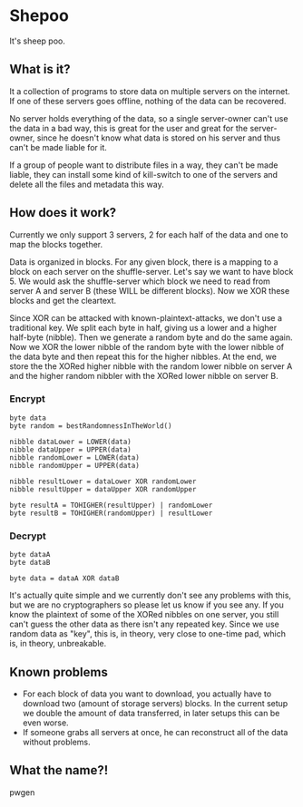 # Shepoo
It's sheep poo.

## What is it?
It a collection of programs to store data on multiple servers on the internet. If one of these servers goes offline, nothing of the data can be recovered.

No server holds everything of the data, so a single server-owner can't use the data in a bad way, this is great for the user and great for the server-owner, since he doesn't know what data is stored on his server and thus can't be made liable for it.

If a group of people want to distribute files in a way, they can't be made liable, they can install some kind of kill-switch to one of the servers and delete all the files and metadata this way.

## How does it work?
Currently we only support 3 servers, 2 for each half of the data and one to map the blocks together.

Data is organized in blocks. For any given block, there is a mapping to a block on each server on the shuffle-server. 
Let's say we want to have block 5. We would ask the shuffle-server which block we need to read from server A and server B (these WILL be different blocks). Now we XOR these blocks and get the cleartext.

Since XOR can be attacked with known-plaintext-attacks, we don't use a traditional key. We split each byte in half, giving us a lower and a higher half-byte (nibble). Then we generate a random byte and do the same again. Now we XOR the lower nibble of the random byte with the lower nibble of the data byte and then repeat this for the higher nibbles. At the end, we store the the XORed higher nibble with the random lower nibble on server A and the higher random nibbler with the XORed lower nibble on server B.

### Encrypt
```
byte data
byte random = bestRandomnessInTheWorld()

nibble dataLower = LOWER(data)
nibble dataUpper = UPPER(data)
nibble randomLower = LOWER(data)
nibble randomUpper = UPPER(data)

nibble resultLower = dataLower XOR randomLower
nibble resultUpper = dataUpper XOR randomUpper
 
byte resultA = TOHIGHER(resultUpper) | randomLower
byte resultB = TOHIGHER(randomUpper) | resultLower
```
### Decrypt
```
byte dataA
byte dataB

byte data = dataA XOR dataB
```
It's actually quite simple and we currently don't see any problems with this, but we are no cryptographers so please let us know if you see any. If you know the plaintext of some of the XORed nibbles on one server, you still can't guess the other data as there isn't any repeated key. Since we use random data as "key", this is, in theory, very close to one-time pad, which is, in theory, unbreakable.

## Known problems
* For each block of data you want to download, you actually have to download two (amount of storage servers) blocks. In the current setup we double the amount of data transferred, in later setups this can be even worse.
* If someone grabs all servers at once, he can reconstruct all of the data without problems.

## What the name?!
pwgen
